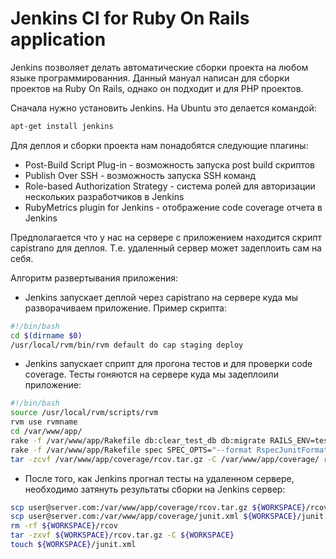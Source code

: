 # Jenkins CI for Ruby On Rails application

Jenkins позволяет делать автоматические сборки проекта на любом языке программированния. Данный мануал написан для сборки проектов на Ruby On Rails, однако он подходит и для PHP проектов.

Сначала нужно установить Jenkins. На Ubuntu это делается командой:
```sh
apt-get install jenkins
```

Для деплоя и сборки проекта нам понадобятся следующие плагины:

- Post-Build Script Plug-in - возможность запуска post build скриптов
- Publish Over SSH - возможность запуска SSH команд
- Role-based Authorization Strategy - система ролей для авторизации нескольких разработчиков в Jenkins
- RubyMetrics plugin for Jenkins - отображение code coverage отчета в Jenkins

Предполагается что у нас на сервере с приложением находится скрипт capistrano для деплоя. Т.е. удаленный сервер может задеплоить сам на себя.

Алгоритм развертывания приложения:

- Jenkins запускает деплой через capistrano на сервере куда мы разворачиваем приложение. Пример скрипта:
```sh
#!/bin/bash
cd $(dirname $0)
/usr/local/rvm/bin/rvm default do cap staging deploy
```
- Jenkins запускает сприпт для прогона тестов и для проверки code coverage. Тесты гоняются на сервере куда мы задеплоили приложение:

```sh
#!/bin/bash
source /usr/local/rvm/scripts/rvm
rvm use rvmname
cd /var/www/app/
rake -f /var/www/app/Rakefile db:clear_test_db db:migrate RAILS_ENV=test
rake -f /var/www/app/Rakefile spec SPEC_OPTS="--format RspecJunitFormatter  --out /var/www/app/coverage/junit.xml"
tar -zcvf /var/www/app/coverage/rcov.tar.gz -C /var/www/app/coverage/ rcov
```
- После того, как Jenkins прогнал тесты на удаленном сервере, необходимо затянуть результаты сборки на Jenkins сервер:
```sh
scp user@server.com:/var/www/app/coverage/rcov.tar.gz ${WORKSPACE}/rcov.tar.gz
scp user@server.com:/var/www/app/coverage/junit.xml ${WORKSPACE}/junit.xml
rm -rf ${WORKSPACE}/rcov
tar -zxvf ${WORKSPACE}/rcov.tar.gz -C ${WORKSPACE}
touch ${WORKSPACE}/junit.xml
```
